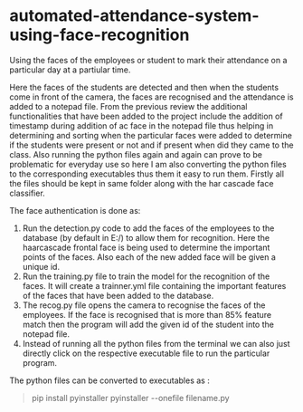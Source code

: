 # automated-attendance-system-using-face-recognition
Using the faces of the employees or student to mark their attendance on a particular day at a partiular time.

Here the faces of the students are detected and then when the students come in front of the camera, the faces are recognised and the attendance is added to a notepad file. From the previous review the additional functionalities that have been added to the project include the addition of timestamp during addition of ac face in the notepad file thus helping in determining and sorting when the particular faces were added to determine if the students were present or not and if present when did they came to the class. Also running the python files again and again can prove to be problematic for everyday use so here I am also converting the python files to the corresponding executables thus them it easy to run them.
Firstly all the files should be kept in same folder along with the har cascade face classifier.

The face authentication is done as:

1. Run the detection.py code to add the faces of the employees to the database (by default in E:/) to allow them for recognition. Here the haarcascade frontal face is being used to determine the important points of the faces. Also each of the new added face will be given a unique id.
2. Run the training.py file to train the model for the recognition of the faces. It will create a trainner.yml file containing the important features of the faces that have been added to the database. 
3. The recog.py file opens the camera to recognise the faces of the employees. If the face is recognised that is more than 85% feature match then the program will add the given id of the student into the notepad file.
4. Instead of running all the python files from the terminal we can also just directly click on the respective executable file to run the particular program. 


The python files can be converted to executables as :
> pip install pyinstaller
> pyinstaller --onefile filename.py

